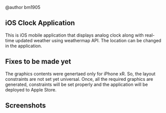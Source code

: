 @author bm1905<br />

## iOS Clock Application

This is iOS mobile application that displays analog clock along with real-time updated weather using weathermap API. The location can be changed in the application.

## Fixes to be made yet

The graphics contents were genertaed only for iPhone xR. So, the layout constraints are not set yet universal. Once, all the required graphics are generated, constraints will be set properly and the application will be deployed to Apple Store.

## Screenshots
